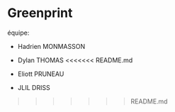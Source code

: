 # Greenprint

équipe:
- Hadrien MONMASSON
- Dylan THOMAS
<<<<<<< README.md
- Eliott PRUNEAU

- JLIL DRISS 
>>>>>>> README.md
